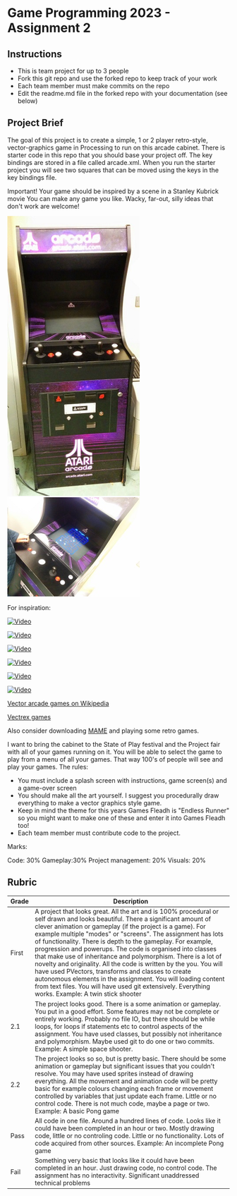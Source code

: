 # Game Programming 2023 - Assignment 2

## Instructions

- This is team project for up to 3 people
- Fork this git repo and use the forked repo to keep track of your work
- Each team member must make commits on the repo
- Edit the readme.md file in the forked repo with your documentation (see below)

## Project Brief

The goal of this project is to create a simple, 1 or 2 player retro-style, vector-graphics game in Processing to run on this arcade cabinet. There is starter code in this repo that you should base your project off. The key bindings are stored in a file called arcade.xml. When you run the starter project you will see two squares that can be moved using the keys in the key bindings file.

Important! Your game should be inspired by a scene in a Stanley Kubrick movie
You can make any game you like. Wacky, far-out, silly ideas that don't work are welcome!

![Arcade](arcade1.jpg) 
![Arcade](arcade2.jpg)

For inspiration: 

[![Video](http://img.youtube.com/vi/S575a92AsuQ/0.jpg)](http://www.youtube.com/watch?v=S575a92AsuQ)

[![Video](http://img.youtube.com/vi/dzN2pgL0zeg/0.jpg)](http://www.youtube.com/watch?v=dzN2pgL0zeg)

[![Video](http://img.youtube.com/vi/CQVjyFmwpiA/0.jpg)](http://www.youtube.com/watch?v=CQVjyFmwpiA)

[![Video](http://img.youtube.com/vi/IzdxjaVm_HQ/0.jpg)](http://www.youtube.com/watch?v=IzdxjaVm_HQ)

[![Video](http://img.youtube.com/vi/aa3MRQXDS3U/0.jpg)](http://www.youtube.com/watch?v=aa3MRQXDS3U)

[![Video](http://img.youtube.com/vi/A4e1nr7sApc/0.jpg)](http://www.youtube.com/watch?v=A4e1nr7sApc)

[Vector arcade games on Wikipedia](http://en.wikipedia.org/wiki/Category:Vector_arcade_games)

[Vectrex games](http://en.wikipedia.org/wiki/Category:Vectrex_games)

Also consider downloading [MAME](http://mamedev.org/) and playing some retro games.

I want to bring the cabinet to the State of Play festival and the Project fair with all of your games running on it. You will be able to select the game to play from a menu of all your games. That way 100's of people will see and play your games.  The rules:

- You must include a splash screen with instructions, game screen(s) and a game-over screen
- You should make all the art yourself. I suggest you procedurally draw everything to make a vector graphics style game. 
- Keep in mind the theme for this years Games Fleadh is "Endless Runner" so you might want to make one of these and enter it into Games Fleadh too!
- Each team member must contribute code to the project.

Marks:

Code: 30%
Gameplay:30%
Project management: 20%
Visuals: 20%

## Rubric

| Grade | Description |
| ------|-------------|
| First | A project that looks great. All the art and is 100% procedural or self drawn and looks beautiful. There a significant amount of clever animation or gameplay (if the project is a game). For example multiple "modes" or "screens". The assignment has lots of functionality. There is depth to the gameplay. For example, progression and powerups. The code is organised into classes that make use of inheritance and polymorphism. There is a lot of novelty and originality. All the code is written by the you. You will have used PVectors, transforms and classes to create autonomous elements in the assignment. You will loading content from text files. You will have used git extensively. Everything works. Example: A twin stick shooter|
| 2.1 | The project looks good. There is a some animation or gameplay. You put in a good effort. Some features may not be complete or entirely working. Probably no file IO, but there should be while loops, for loops if statements etc to control aspects of the assignment. You have used classes, but possibly not inheritance and polymorphism. Maybe used git to do one or two commits. Example: A simple space shooter. |
| 2.2 | The project looks so so, but is pretty basic. There should be some animation or gameplay but significant issues that you couldn't resolve. You may have used sprites instead of drawing everything. All the movement and animation code will be pretty basic for example colours changing each frame or movement controlled by variables that just update each frame. Little or no control code. There is not much code, maybe a page or two. Example: A basic Pong game |
| Pass | All code in one file. Around a hundred lines of code. Looks like it could have been completed in an hour or two. Mostly drawing code, little or no controling code. Little or no functionality. Lots of code acquired from other sources. Example: An incomplete Pong game|
| Fail | Something very basic that looks like it could have been completed in an hour. Just drawing code, no control code. The assignment has no interactivity. Significant unaddressed technical problems  |
